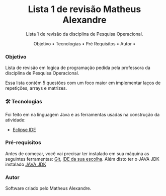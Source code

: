<h1 align="center">
    Lista 1 de revisão Matheus Alexandre</a>
</h1>

<p align="center">Lista 1 de revisão da disciplina de Pesquisa Operacional.</p>

<p align="center">
  Objetivo •
  Tecnologias • 
  Pré Requisitos • 
  Autor • 
</p>

### Objetivo

Lista de revisão em logica de programação pedida pela professora da disciplina de Pesquisa Operacional.

Essa lista contém 5 questões com um foco maior em implementar laços de repetições, arrays e matrizes.


### 🛠 Tecnologias

Foi feito em na linguagem Java e as ferramentas usadas na construção da atividade:

- [Eclipse IDE](https://www.eclipse.org/downloads/)

### Pré-requisitos

Antes de começar, você vai precisar ter instalado em sua máquina as seguintes ferramentas:
[Git](https://git-scm.com), [IDE da sua escolha](https://www.eclipse.org/downloads/). 
Além disto ter o JAVA JDK instalado [JAVA JDK](https://www.oracle.com/java/technologies/javase/javase-jdk8-downloads.html)

### Autor 

Software criado pelo Matheus Alexandre.
